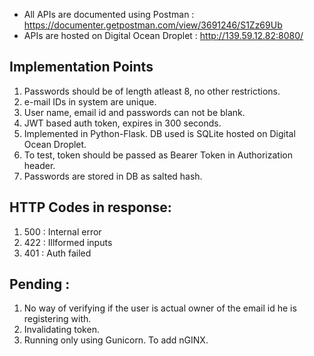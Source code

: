 * All APIs are documented using Postman : https://documenter.getpostman.com/view/3691246/S1Zz69Ub
* APIs are hosted on Digital Ocean Droplet : http://139.59.12.82:8080/

## Implementation Points

1. Passwords should be of length atleast 8, no other restrictions.
2. e-mail IDs in system are unique.
3. User name, email id and passwords can not be blank.
4. JWT based auth token, expires in 300 seconds.
5. Implemented in Python-Flask. DB used is SQLite hosted on Digital Ocean Droplet.
6. To test, token should be passed as Bearer Token in Authorization header.
7. Passwords are stored in DB as salted hash.

## HTTP Codes in response:

1. 500 : Internal error
2. 422 : Illformed inputs
3. 401 : Auth failed

## Pending :

1. No way of verifying if the user is actual owner of the email id he is registering with.
2. Invalidating token.
3. Running only using Gunicorn. To add nGINX.